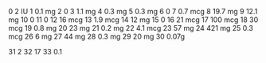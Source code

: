 0 2 IU
1 0.1 mg
2 0
3 1.1 mg
4 0.3 mg
5 0.3 mg
6 0
7 0.7 mcg
8 19.7 mg
9 12.1 mg
10 0
11 0
12 16 mcg
13 1.9 mcg
14 12 mg
15 0
16 21 mcg
17 100 mcg
18 30 mcg
19 0.8 mg
20 23 mg
21 0.2 mg
22 4.1 mcg
23 57 mg
24 421 mg
25 0.3 mcg
26 6 mg
27 44 mg
28 0.3 mg
29 20 mg
30 0.07g

31 2
32 17
33 0.1